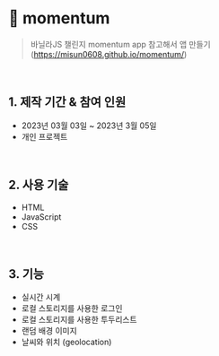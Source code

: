 # :pushpin: momentum
>바닐라JS 챌린지 momentum app 참고해서 앱 만들기
>(https://misun0608.github.io/momentum/)  

</br>

## 1. 제작 기간 & 참여 인원
- 2023년 03월 03일 ~ 2023년 3월 05일
- 개인 프로젝트

</br>

## 2. 사용 기술
- HTML
- JavaScript
- CSS

</br>

## 3. 기능
- 실시간 시계
- 로컬 스토리지를 사용한 로그인
- 로컬 스토리지를 사용한 투두리스트
- 랜덤 배경 이미지
- 날씨와 위치 (geolocation)
